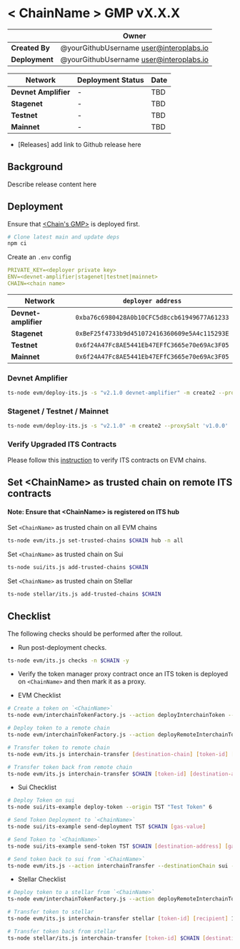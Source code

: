 # &lt; ChainName &gt; GMP vX.X.X

|                | **Owner**                                 |
| -------------- | ----------------------------------------- |
| **Created By** | @yourGithubUsername <user@interoplabs.io> |
| **Deployment** | @yourGithubUsername <user@interoplabs.io> |

| **Network**          | **Deployment Status** | **Date** |
| -------------------- | --------------------- | -------- |
| **Devnet Amplifier** | -                     | TBD      |
| **Stagenet**         | -                     | TBD      |
| **Testnet**          | -                     | TBD      |
| **Mainnet**          | -                     | TBD      |

- [Releases] add link to Github release here

## Background

Describe release content here

## Deployment

Ensure that [<Chain's GMP>](../evm/path-to-GMP-release-doc) is deployed first. 

```bash
# Clone latest main and update deps
npm ci
```

Create an `.env` config

```yaml
PRIVATE_KEY=<deployer private key>
ENV=<devnet-amplifier|stagenet|testnet|mainnet>
CHAIN=<chain name>
```

| Network              | `deployer address`                           |
| -------------------- | -------------------------------------------- |
| **Devnet-amplifier** | `0xba76c6980428A0b10CFC5d8ccb61949677A61233` |
| **Stagenet**         | `0xBeF25f4733b9d451072416360609e5A4c115293E` |
| **Testnet**          | `0x6f24A47Fc8AE5441Eb47EFfC3665e70e69Ac3F05` |
| **Mainnet**          | `0x6f24A47Fc8AE5441Eb47EFfC3665e70e69Ac3F05` |

### Devnet Amplifier

```bash
ts-node evm/deploy-its.js -s "v2.1.0 devnet-amplifier" -m create2 --proxySalt 'v1.0.0 devnet-amplifier'
```

### Stagenet / Testnet / Mainnet

```bash
ts-node evm/deploy-its.js -s "v2.1.0" -m create2 --proxySalt 'v1.0.0'
```

### Verify Upgraded ITS Contracts

Please follow this [instruction](https://github.com/axelarnetwork/axelar-contract-deployments/tree/main/evm#contract-verification) to verify ITS contracts on EVM chains.

## Set &lt;ChainName&gt; as trusted chain on remote ITS contracts

#### Note: Ensure that &lt;ChainName&gt; is registered on ITS hub

Set `<ChainName>` as trusted chain on all EVM chains
```bash
ts-node evm/its.js set-trusted-chains $CHAIN hub -n all
```

Set `<ChainName>` as trusted chain on Sui

```bash
ts-node sui/its.js add-trusted-chains $CHAIN
```

Set `<ChainName>` as trusted chain on Stellar

```bash
ts-node stellar/its.js add-trusted-chains $CHAIN
```

## Checklist

The following checks should be performed after the rollout.

- Run post-deployment checks.

```bash
ts-node evm/its.js checks -n $CHAIN -y
```

- Verify the token manager proxy contract once an ITS token is deployed on `<ChainName>` and then mark it as a proxy.

- EVM Checklist

```bash
# Create a token on `<ChainName>`
ts-node evm/interchainTokenFactory.js --action deployInterchainToken --minter [minter-address] --name "test" --symbol "TST" --decimals 6 --initialSupply 10000 --salt "salt1234" -n $CHAIN

# Deploy token to a remote chain
ts-node evm/interchainTokenFactory.js --action deployRemoteInterchainToken --destinationChain [destination-chain] --salt "salt1234" --gasValue [gas-value] -y -n $CHAIN

# Transfer token to remote chain
ts-node evm/its.js interchain-transfer [destination-chain] [token-id] [recipient] 1 --gasValue [gas-value] -n $CHAIN

# Transfer token back from remote chain
ts-node evm/its.js interchain-transfer $CHAIN [token-id] [destination-address] 1 --gasValue [gas-value] -n [destination-chain]
```

- Sui Checklist

```bash
# Deploy Token on sui
ts-node sui/its-example deploy-token --origin TST "Test Token" 6

# Send Token Deployment to `<ChainName>`
ts-node sui/its-example send-deployment TST $CHAIN [gas-value]

# Send Token to `<ChainName>`
ts-node sui/its-example send-token TST $CHAIN [destination-address] [gas-value] 1

# Send token back to sui from `<ChainName>`
ts-node evm/its.js --action interchainTransfer --destinationChain sui --tokenId [token-id] --destinationAddress [recipient] --amount 1 --gasValue [gas-value] -n $CHAIN
```

- Stellar Checklist

```bash
# Deploy token to a stellar from `<ChainName>`
ts-node evm/interchainTokenFactory.js --action deployRemoteInterchainToken --destinationChain stellar --salt "salt1234" --gasValue [gas-value] -y -n $CHAIN

# Transfer token to stellar
ts-node evm/its.js interchain-transfer stellar [token-id] [recipient] 1 --gasValue [gas-value] -n $CHAIN

# Transfer token back from stellar
ts-node stellar/its.js interchain-transfer [token-id] $CHAIN [destination-address] 1 --gas-amount [gas-amount]
```
